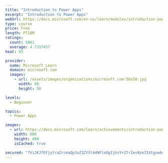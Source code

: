 ```yaml
---
title: "Introduction to Power Apps"
excerpt: "Introduction to Power Apps"
webUrl: https://docs.microsoft.com/en-us/learn/modules/introduction-power-apps/
type: course
price: Free
length: PT18M
ratings:
  count: 5081
  average: 4.7317457
heat: 65

provider:
  name: Microsoft Learn
  domain: microsoft.com
  images:
    - url: /assets/images/organizations/microsoft.com-50x50.jpg
      width: 50
      height: 50

levels:
  - Beginner

topics:
  - Power Apps

images:
  - url: https://docs.microsoft.com/learn/achievements/introduction-power-apps-social.png
    width: 800
    height: 400
    isCached: true

secured: "fViJKJfEFjytraZrcmaQp3uZ3ZYVl44NFloOgIjVvY+2TrIevNze71Xtguw6u9fkdJsZLXRUUNs2Z3guK1MR0LADYxMR5IAu9VWnzcbpXT1si4OV6Rt+vB9VgDazeIISsP1xXMfc/Gy8k0vP/L/KqUFyI+FylZ8EAd8ZAs9XzQdJSxTwUnlK3omt/PFsLqfXSTtWy68iYKRQGv/qcrz7lNL4Xmv0vx44qCDwDcsft7pg6piAIIBrhdheUmAnvOQboC9eaeM144fts8HNlHwhmdQdxMVEAOt4vaPAK8g6kTLJhv+T84EjQlalZ1JGFBLwiKSzJDfwpFhgfbrBYOjCSnFBhwJkGaQjsRqXDgjZtIUTbNvLS8qp/jmrG0qG0JT6+97whkiWaa7T3SiY6Bio59zlXUx9IxU2P9uuQkr9BW0=;KfuklH8uNAWR2nx7SFr4Kg=="
---
```


